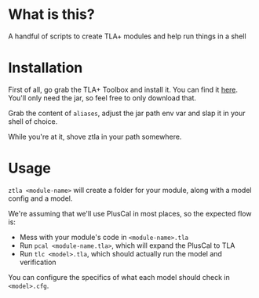 
# What is this?
A handful of scripts to create TLA+ modules and help run things in a shell

# Installation
First of all, go grab the TLA+ Toolbox and install it. You can find it [here](https://github.com/tlaplus/tlaplus/releases). You'll only need the jar, so feel free to only download that.

Grab the content of `aliases`, adjust the jar path env var and slap it in your shell of choice.

While you're at it, shove ztla in your path somewhere.

# Usage
`ztla <module-name>` will create a folder for your module, along with a model config and a model.

We're assuming that we'll use PlusCal in most places, so the expected flow is:

* Mess with your module's code in `<module-name>.tla`
* Run `pcal <module-name.tla>`, which will expand the PlusCal to TLA
* Run `tlc <model>.tla`, which should actually run the model and verification

You can configure the specifics of what each model should check in `<model>.cfg`.
